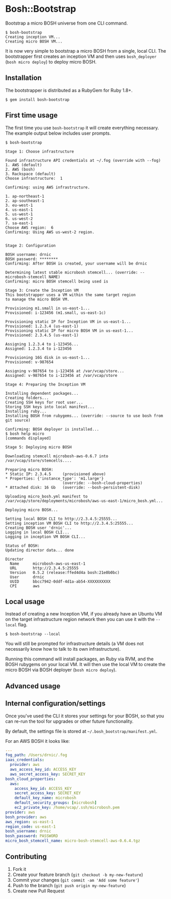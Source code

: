 # Bosh::Bootstrap

Bootstrap a micro BOSH universe from one CLI command.

```
$ bosh-bootstrap
Creating inception VM...
Creating micro BOSH VM...
```

It is now very simple to bootstrap a micro BOSH from a single, local CLI. The bootstrapper first creates an inception VM and then uses `bosh_deployer` (`bosh micro deploy`) to deploy micro BOSH.

## Installation

The bootstrapper is distributed as a RubyGem for Ruby 1.8+.

```
$ gem install bosh-bootstrap
```

## First time usage

The first time you use `bosh-bootstrap` it will create everything necessary. The example output below includes user prompts.

```
$ bosh-bootstrap

Stage 1: Choose infrastructure

Found infrastructure API credentials at ~/.fog (override with --fog)
1. AWS (default)
2. AWS (bosh)
3. Rackspace (default)
Choose infrastructure:  1

Confirming: using AWS infrastructure.

1. ap-northeast-1
2. ap-southeast-1
3. eu-west-1
4. us-east-1
5. us-west-1
6. us-west-2
7. sa-east-1
Choose AWS region:  6
Confirming: Using AWS us-west-2 region.


Stage 2: Configuration

BOSH username: drnic
BOSH password: ********
Confirming: After BOSH is created, your username will be drnic

Determining latest stable microbosh stemcell... (override: --microbosh-stemcell NAME)
Confirming: micro BOSH stemcell being used is 

Stage 3: Create the Inception VM
This bootstrapper uses a VM within the same target region
to manage the micro BOSH VM.

Provisioning m1.small in us-east-1...
Provisioned: i-123456 (m1.small, us-east-1c)

Provisioning static IP for Inception VM in us-east-1...
Provisioned: 1.2.3.4 (us-east-1)
Provisioning static IP for micro BOSH VM in us-east-1...
Provisioned: 2.3.4.5 (us-east-1)

Assigning 1.2.3.4 to i-123456...
Assigned: 1.2.3.4 to i-123456

Provisioning 16G disk in us-east-1...
Provisioned: v-987654

Assigning v-987654 to i-123456 at /var/vcap/store...
Assigned: v-987654 to i-123456 at /var/vcap/store

Stage 4: Preparing the Inception VM

Installing dependent packages...
Creating folders...
Creating SSH keys for root user...
Storing SSH keys into local manifest...
Installing ruby...
Installing BOSH from rubygems... (override: --source to use bosh from git source)

Confirming: BOSH deployer is installed...
$ bosh help micro
[commands displayed]

Stage 5: Deploying micro BOSH

Downloading stemcell microbosh-aws-0.6.7 into /var/vcap/store/stemcells....

Preparing micro BOSH:
* Static IP: 2.3.4.5     (provisioned above)
* Properties: {'instance_type': 'm1.large'}        
                         (override: --bosh-cloud-properties)
* Attached disk: 16 Gb   (override: --bosh-persistent-disk)

Uploading micro_bosh.yml manifest to /var/vcap/store/deployments/microbosh/aws-us-east-1/micro_bosh.yml...

Deploying micro BOSH...

Setting local BOSH CLI to http://2.3.4.5:25555...
Setting inception VM BOSH CLI to http://2.3.4.5:25555...
Creating BOSH user 'drnic'...
Logging in local BOSH CLI...
Logging in inception VM BOSH CLI...

Status of BOSH:
Updating director data... done

Director
  Name      microbosh-aws-us-east-1
  URL       http://2.3.4.5:25555
  Version   0.5.2 (release:ffed4d4a bosh:21e0b0bc)
  User      drnic
  UUID      bbcc7942-0ddf-4d1a-ab54-XXXXXXXXXX
  CPI       aws
```

## Local usage

Instead of creating a new Inception VM, if you already have an Ubuntu VM on the target infrastructure region network then you can use it with the `--local` flag.

```
$ bosh-bootstrap --local
```

You will still be prompted for infrastructure details (a VM does not necessarily know how to talk to its own infrastructure).

Running this command will install packages, an Ruby via RVM, and the BOSH rubygems on your local VM. It will then use the local VM to create the micro BOSH via BOSH deployer (`bosh micro deploy`).

## Advanced usage



## Internal configuration/settings

Once you've used the CLI it stores your settings for your BOSH, so that you can re-run the tool for upgrades or other future functionality.

By default, the settings file is stored at `~/.bosh_bootstrap/manifest.yml`.

For an AWS BOSH it looks like:

``` yaml
---
fog_path: /Users/drnic/.fog
iaas_credentials:
  provider: aws
  aws_access_key_id: ACCESS_KEY
  aws_secret_access_key: SECRET_KEY
bosh_cloud_properties:
  aws:
    access_key_id: ACCESS_KEY
    secret_access_key: SECRET_KEY
    default_key_name: microbosh
    default_security_groups: [microbosh]
    ec2_private_key: /home/vcap/.ssh/microbosh.pem
provider: aws
bosh_provider: aws
aws_region: us-east-1
region_code: us-east-1
bosh_username: drnic
bosh_password: PASSWORD
micro_bosh_stemcell_name: micro-bosh-stemcell-aws-0.6.4.tgz
```

## Contributing

1. Fork it
2. Create your feature branch (`git checkout -b my-new-feature`)
3. Commit your changes (`git commit -am 'Add some feature'`)
4. Push to the branch (`git push origin my-new-feature`)
5. Create new Pull Request
